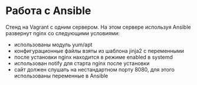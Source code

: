 # Работа с Ansible

Стенд на Vagrant с одним сервером. На этом сервере используя Ansible развернут nginx со следующими условиями:
- использованы модуль yum/apt
- конфигурационные файлы взяты из шаблона jinja2 с переменными
- после установки nginx находится в режиме enabled в systemd
- использован notify для старта nginx после установки
- сайт должен слушать на нестандартном порту 8080, для этого использованы переменные в Ansible
 